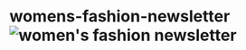 # womens-fashion-newsletter![women's fashion newsletter](https://user-images.githubusercontent.com/98913917/169918205-3335efad-d279-43d1-b244-818a20151744.png)
